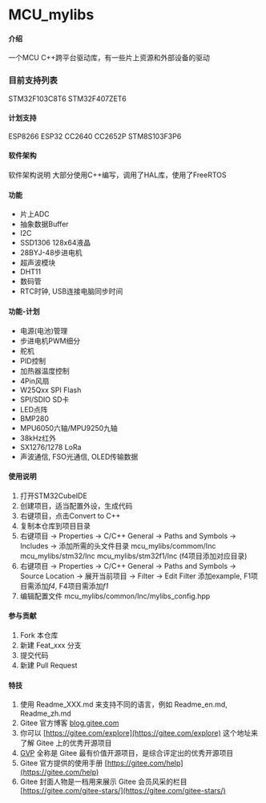 # MCU_mylibs

#### 介绍
一个MCU C++跨平台驱动库，有一些片上资源和外部设备的驱动

### 目前支持列表
STM32F103C8T6
STM32F407ZET6
#### 计划支持
ESP8266
ESP32
CC2640
CC2652P
STM8S103F3P6

#### 软件架构
软件架构说明
大部分使用C++编写，调用了HAL库，使用了FreeRTOS

#### 功能
- 片上ADC
- 抽象数据Buffer
- I2C
- SSD1306 128x64液晶
- 28BYJ-48步进电机
- 超声波模块
- DHT11
- 数码管
- RTC时钟, USB连接电脑同步时间

#### 功能-计划
- 电源(电池)管理
- 步进电机PWM细分
- 舵机
- PID控制
- 加热器温度控制
- 4Pin风扇
- W25Qxx SPI Flash
- SPI/SDIO SD卡
- LED点阵
- BMP280
- MPU6050六轴/MPU9250九轴
- 38kHz红外
- SX1276/1278 LoRa
- 声波通信, FSO光通信, OLED传输数据


#### 使用说明

1.  打开STM32CubeIDE
2.  创建项目，适当配置外设，生成代码
3.  右键项目，点击Convert to C++
4.  复制本仓库到项目目录
5.  右键项目 -> Properties -> C/C++ General -> Paths and Symbols -> Includes -> 添加所需的头文件目录
    mcu_mylibs/commom/Inc
    mcu_mylibs/stm32/Inc
    mcu_mylibs/stm32f1/Inc (f4项目添加对应目录)
6.  右键项目 -> Properties -> C/C++ General -> Paths and Symbols -> Source Location -> 展开当前项目 -> Filter -> Edit Filter
    添加example, F1项目需添加*f4*, F4项目需添加*f1*
7.  编辑配置文件 mcu_mylibs/common/Inc/mylibs_config.hpp

#### 参与贡献

1.  Fork 本仓库
2.  新建 Feat_xxx 分支
3.  提交代码
4.  新建 Pull Request


#### 特技

1.  使用 Readme\_XXX.md 来支持不同的语言，例如 Readme\_en.md, Readme\_zh.md
2.  Gitee 官方博客 [blog.gitee.com](https://blog.gitee.com)
3.  你可以 [https://gitee.com/explore](https://gitee.com/explore) 这个地址来了解 Gitee 上的优秀开源项目
4.  [GVP](https://gitee.com/gvp) 全称是 Gitee 最有价值开源项目，是综合评定出的优秀开源项目
5.  Gitee 官方提供的使用手册 [https://gitee.com/help](https://gitee.com/help)
6.  Gitee 封面人物是一档用来展示 Gitee 会员风采的栏目 [https://gitee.com/gitee-stars/](https://gitee.com/gitee-stars/)
